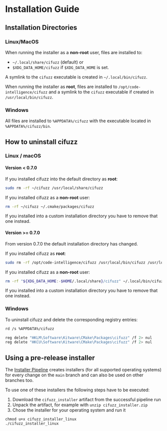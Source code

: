# Installation Guide

## Installation Directories

### Linux/MacOS

When running the installer as a **non-root** user, files are installed to:

* `~/.local/share/cifuzz` (default) or
* `$XDG_DATA_HOME/cifuzz` if `$XDG_DATA_HOME` is set.

A symlink to the `cifuzz` executable is created in `~/.local/bin/cifuzz`.

When running the installer as **root**, files are installed to
`/opt/code-intelligence/cifuzz` and a symlink to the `cifuzz` executable
if created in `/usr/local/bin/cifuzz`.

### Windows

All files are installed to `%APPDATA%/cifuzz` with the executable located
in `%APPDATA%/cifuzz/bin`.

## How to uninstall cifuzz

### Linux / macOS

#### Version < 0.7.0

If you installed cifuzz into the default directory as **root**:

```bash
sudo rm -rf ~/cifuzz /usr/local/share/cifuzz
```

If you installed cifuzz as a **non-root** user:

```bash
rm -rf ~/cifuzz ~/.cmake/packages/cifuzz
```

If you installed into a custom installation directory you have to remove
that one instead.

#### Version >= 0.7.0

From version 0.7.0 the default installation directory has changed.

If you installed cifuzz as **root**:

```bash
sudo rm -rf /opt/code-intelligence/cifuzz /usr/local/bin/cifuzz /usr/local/share/cifuzz
```

If you installed cifuzz as a **non-root** user:

```bash
rm -rf "${XDG_DATA_HOME:-$HOME/.local/share}/cifuzz" ~/.local/bin/cifuzz ~/.cmake/packages/cifuzz
```

If you installed into a custom installation directory you have to remove
that one instead.

### Windows

To uninstall cifuzz and delete the corresponding registry entries:

```bash
rd /s %APPDATA%/cifuzz

reg delete "HKLM\Software\Kitware\CMake\Packages\cifuzz" /f 2> nul
reg delete "HKCU\Software\Kitware\CMake\Packages\cifuzz" /f 2> nul
```


## Using a pre-release installer

The [Installer Pipeline](https://github.com/CodeIntelligenceTesting/cifuzz/actions/workflows/pipeline_installer.yml)
creates installers (for all supported operating systems) for every 
change on the `main` branch and can also be used on other branches too.

To use one of these installers the following steps have to be executed:
1. Download the `cifuzz_installer` artifact from the successful pipeline run 
2. Unpack the artifact, for example with `unzip cifuzz_installer.zip` 
3. Chose the installer for your operating system and run it
```
chmod u+x cifuzz_installer_linux
./cifuzz_installer_linux
```
